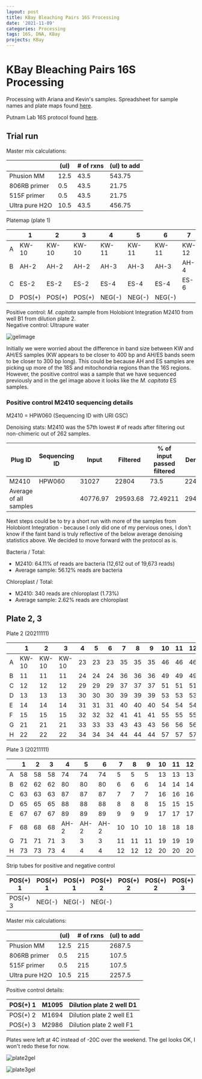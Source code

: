 ```yaml
---
layout: post
title: KBay Bleaching Pairs 16S Processing
date: '2021-11-09'
categories: Processing
tags: 16S, DNA, KBay
projects: KBay
---
```


# KBay Bleaching Pairs 16S Processing

Processing with Ariana and Kevin's samples. Spreadsheet for sample names and plate maps found [here](https://docs.google.com/spreadsheets/d/1hFIY0g74x_yjGrz7F8n_IFccVfC5TheEPZtd7_je3uI/edit#gid=1693868430).

Putnam Lab 16S protocol found [here](https://github.com/emmastrand/EmmaStrand_Notebook/blob/master/_posts/2021-02-01-16s-Sequencing-HoloInt.md).  

## Trial run

Master mix calculations:

|                	| (ul) 	| # of rxns 	| (ul) to add 	|
|----------------	|------	|-----------	|-------------	|
| Phusion MM     	| 12.5 	| 43.5      	| 543.75      	|
| 806RB primer   	| 0.5  	| 43.5      	| 21.75       	|
| 515F primer    	| 0.5  	| 43.5      	| 21.75       	|
| Ultra pure H2O 	| 10.5 	| 43.5      	| 456.75      	|

Platemap (plate 1)

|   	| 1      	| 2      	| 3      	| 4      	| 5      	| 6      	| 7     	| 8     	| 9     	| 10    	| 11    	| 12    	|
|---	|--------	|--------	|--------	|--------	|--------	|--------	|-------	|-------	|-------	|-------	|-------	|-------	|
| A 	| KW-10  	| KW-10  	| KW-10  	| KW-11  	| KW-11  	| KW-11  	| KW-12 	| KW-12 	| KW-12 	| KW-13 	| KW-13 	| KW-13 	|
| B 	| AH-2   	| AH-2   	| AH-2   	| AH-3   	| AH-3   	| AH-3   	| AH-4  	| AH-4  	| AH-4  	| AH-5  	| AH-5  	| AH-5  	|
| C 	| ES-2   	| ES-2   	| ES-2   	| ES-4   	| ES-4   	| ES-4   	| ES-6  	| ES-6  	| ES-6  	| ES-16 	| ES-16 	| ES-16 	|
| D 	| POS(+) 	| POS(+) 	| POS(+) 	| NEG(-) 	| NEG(-) 	| NEG(-) 	|       	|       	|       	|       	|       	|       	|

Positive control: *M. capitata* sample from Holobiont Integration M2410 from well B1 from dilution plate 2.  
Negative control: Ultrapure water

![gelimage](https://github.com/emmastrand/EmmaStrand_Notebook/blob/master/images/KBay%2016S/trial-run-gel.jpg?raw=true)

Initially we were worried about the difference in band size between KW and AH/ES samples (KW appears to be closer to 400 bp and AH/ES bands seem to be closer to 300 bp long). This could be because AH and ES samples are picking up more of the 18S and mitochondria regions than the 16S regions. However, the positive control was a sample that we have sequenced previously and in the gel image above it looks like the *M. capitata* ES samples.

### Positive control M2410 sequencing details

M2410 = HPW060 (Sequencing ID with URI GSC)

Denoising stats: M2410 was the 57th lowest # of reads after filtering out non-chimeric out of 262 samples.

| Plug ID                	| Sequencing ID 	| Input    	| Filtered 	| % of input passed filtered 	| Denoised 	| Merged   	| % of input merged 	| Non-chimeric 	| % of input non-chimeric 	|
|------------------------	|---------------	|----------	|----------	|----------------------------	|----------	|----------	|-------------------	|--------------	|-------------------------	|
| M2410                  	| HPW060        	| 31027    	| 22804    	| 73.5                       	| 22472    	| 20306    	| 65.45             	| 19673        	| 63.41                   	|
| Average of all samples 	|               	| 40776.97 	| 29593.68 	| 72.49211                   	| 29411.86 	| 27954.59 	| 67.92323          	| 27939.43     	| 67.88873                	|

Next steps could be to try a short run with more of the samples from Holobiont Integration - because I only did one of my pervious ones, I don't know if the faint band is truly reflective of the below average denoising statistics above. We decided to move forward with the protocol as is.

Bacteria / Total:  
- M2410: 64.11% of reads are bacteria (12,612 out of 19,673 reads)  
- Average sample: 56.12% reads are bacteria  

Chloroplast / Total:  
- M2410: 340 reads are chloroplast (1.73%)  
- Average sample: 2.62% reads are chloroplast   


## Plate 2, 3

Plate 2 (20211111)

|   	| 1     	| 2     	| 3     	| 4  	| 5  	| 6  	| 7  	| 8  	| 9  	| 10 	| 11 	| 12 	|
|---	|-------	|-------	|-------	|----	|----	|----	|----	|----	|----	|----	|----	|----	|
| A 	| KW-10 	| KW-10 	| KW-10 	| 23 	| 23 	| 23 	| 35 	| 35 	| 35 	| 46 	| 46 	| 46 	|
| B 	| 11    	| 11    	| 11    	| 24 	| 24 	| 24 	| 36 	| 36 	| 36 	| 49 	| 49 	| 49 	|
| C 	| 12    	| 12    	| 12    	| 29 	| 29 	| 29 	| 37 	| 37 	| 37 	| 51 	| 51 	| 51 	|
| D 	| 13    	| 13    	| 13    	| 30 	| 30 	| 30 	| 39 	| 39 	| 39 	| 53 	| 53 	| 53 	|
| E 	| 14    	| 14    	| 14    	| 31 	| 31 	| 31 	| 40 	| 40 	| 40 	| 54 	| 54 	| 54 	|
| F 	| 15    	| 15    	| 15    	| 32 	| 32 	| 32 	| 41 	| 41 	| 41 	| 55 	| 55 	| 55 	|
| G 	| 21    	| 21    	| 21    	| 33 	| 33 	| 33 	| 43 	| 43 	| 43 	| 56 	| 56 	| 56 	|
| H 	| 22    	| 22    	| 22    	| 34 	| 34 	| 34 	| 44 	| 44 	| 44 	| 57 	| 57 	| 57 	|


Plate 3 (20211111)

|   	| 1  	| 2  	| 3  	| 4    	| 5    	| 6    	| 7  	| 8  	| 9  	| 10 	| 11 	| 12 	|
|---	|----	|----	|----	|------	|------	|------	|----	|----	|----	|----	|----	|----	|
| A 	| 58 	| 58 	| 58 	| 74   	| 74   	| 74   	| 5  	| 5  	| 5  	| 13 	| 13 	| 13 	|
| B 	| 62 	| 62 	| 62 	| 80   	| 80   	| 80   	| 6  	| 6  	| 6  	| 14 	| 14 	| 14 	|
| C 	| 63 	| 63 	| 63 	| 87   	| 87   	| 87   	| 7  	| 7  	| 7  	| 16 	| 16 	| 16 	|
| D 	| 65 	| 65 	| 65 	| 88   	| 88   	| 88   	| 8  	| 8  	| 8  	| 15 	| 15 	| 15 	|
| E 	| 67 	| 67 	| 67 	| 89   	| 89   	| 89   	| 9  	| 9  	| 9  	| 17 	| 17 	| 17 	|
| F 	| 68 	| 68 	| 68 	| AH-2 	| AH-2 	| AH-2 	| 10 	| 10 	| 10 	| 18 	| 18 	| 18 	|
| G 	| 71 	| 71 	| 71 	| 3    	| 3    	| 3    	| 11 	| 11 	| 11 	| 19 	| 19 	| 19 	|
| H 	| 73 	| 73 	| 73 	| 4    	| 4    	| 4    	| 12 	| 12 	| 12 	| 20 	| 20 	| 20 	|

Strip tubes for positive and negative control

| POS(+) 1 	| POS(+) 1 	| POS(+) 1 	| POS(+) 2 	| POS(+) 2 	| POS(+) 2 	| POS(+) 3 	| POS(+) 3 	|
|----------	|----------	|----------	|----------	|----------	|----------	|----------	|----------	|
| POS(+) 3 	| NEG(-)   	| NEG(-)   	| NEG(-)   	|          	|          	|          	|          	|

Master mix calculations:

|                	| (ul) 	| # of rxns 	| (ul) to add 	|
|----------------	|------	|-----------	|-------------	|
| Phusion MM     	| 12.5 	| 215       	| 2687.5      	|
| 806RB primer   	| 0.5  	| 215       	| 107.5       	|
| 515F primer    	| 0.5  	| 215       	| 107.5       	|
| Ultra pure H2O 	| 10.5 	| 215       	| 2257.5      	|

Positive control details:

| POS(+) 1 	| M1095  	| Dilution plate 2 well D1 	|
|----------	|--------	|--------------------------	|
| POS(+) 2 	| M1694  	| Dilution plate 2 well E1 	|
| POS(+) 3 	| M2986  	| Dilution plate 2 well F1 	|


Plates were left at 4C instead of -20C over the weekend. The gel looks OK, I won't redo these for now.

![plate2gel](https://github.com/emmastrand/EmmaStrand_Notebook/blob/master/images/KBay%2016S/plate%202%20gel.jpg?raw=true)  

![plate3gel](https://github.com/emmastrand/EmmaStrand_Notebook/blob/master/images/KBay%2016S/plate%203%20gel.jpg?raw=true)
